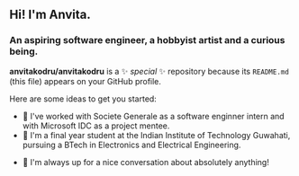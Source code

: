 ## Hi! I'm Anvita.

### An aspiring software engineer, a hobbyist artist and a curious being.


**anvitakodru/anvitakodru** is a ✨ _special_ ✨ repository because its `README.md` (this file) appears on your GitHub profile.

Here are some ideas to get you started:

- 🔭 I've worked with Societe Generale as a software enginner intern and with Microsoft IDC as a project mentee.
- 🌱 I'm a final year student at the Indian Institute of Technology Guwahati, pursuing a BTech in Electronics and Electrical Engineering.
<!--- 👯 I’m looking to collaborate on ...
- 🤔 I’m looking for help with ... -->
- 💬 I'm always up for a nice conversation about absolutely anything!  
<!--- 📫 How to reach me: ...
- 😄 I love spicy ramen, white lilies and metaphors!
- ⚡ Fun fact: ... -->

